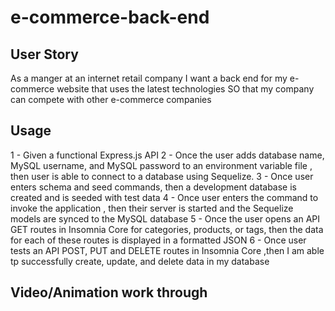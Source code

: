 # e-commerce-back-end

## User Story

As a manger at an internet retail company
I want a back end for my e-commerce website that uses the latest technologies
SO that my company can compete with other e-commerce companies

## Usage

1 - Given a functional Express.js API
2 - Once the user adds database name, MySQL username, and MySQL password to an environment variable file , then user is able to connect to a database using Sequelize.
3 - Once user enters schema and seed commands, then a development database is created and is seeded with test data
4 - Once user enters the command to invoke the application , then their server is started and the Sequelize models are synced to the MySQL database
5 - Once the user opens an API GET routes in Insomnia Core for categories, products, or tags, then the data for each of these routes is displayed in a formatted JSON
6 - Once user tests an API POST, PUT and DELETE routes in Insomnia Core ,then I am able tp successfully create, update, and delete data in my database

## Video/Animation work through
